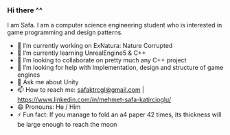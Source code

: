 ### Hi there ^^
I am Safa. I am a computer science engineering student who is interested in game programming and design patterns.

- 🔭 I’m currently working on ExNatura: Nature Corrupted
- 🌱 I’m currently learning UnrealEngine5 & C++
- 👯 I’m looking to collaborate on pretty much any C++ project
- 🤔 I’m looking for help with Implementation, design and structure of game engines 
- 💬 Ask me about Unity
- 📫 How to reach me: safaktrcgl@gmail.com | https://www.linkedin.com/in/mehmet-safa-katircioglu/
- 😄 Pronouns: He / Him
- ⚡ Fun fact: If you manage to fold an a4 paper 42 times, its thickness will be large enough to reach the moon

<!--
**SafaMarley/SafaMarley** is a ✨ _special_ ✨ repository because its `README.md` (this file) appears on your GitHub profile.

Here are some ideas to get you started:

-->
